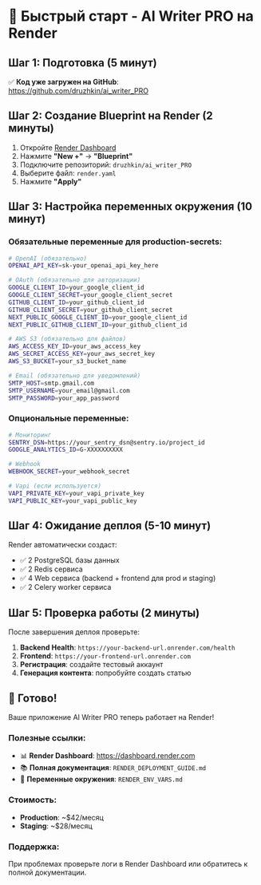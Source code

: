 # 🚀 Быстрый старт - AI Writer PRO на Render

## Шаг 1: Подготовка (5 минут)

✅ **Код уже загружен на GitHub**: https://github.com/druzhkin/ai_writer_PRO

## Шаг 2: Создание Blueprint на Render (2 минуты)

1. Откройте [Render Dashboard](https://dashboard.render.com)
2. Нажмите **"New +"** → **"Blueprint"**
3. Подключите репозиторий: `druzhkin/ai_writer_PRO`
4. Выберите файл: `render.yaml`
5. Нажмите **"Apply"**

## Шаг 3: Настройка переменных окружения (10 минут)

### Обязательные переменные для production-secrets:

```bash
# OpenAI (обязательно)
OPENAI_API_KEY=sk-your_openai_api_key_here

# OAuth (обязательно для авторизации)
GOOGLE_CLIENT_ID=your_google_client_id
GOOGLE_CLIENT_SECRET=your_google_client_secret
GITHUB_CLIENT_ID=your_github_client_id
GITHUB_CLIENT_SECRET=your_github_client_secret
NEXT_PUBLIC_GOOGLE_CLIENT_ID=your_google_client_id
NEXT_PUBLIC_GITHUB_CLIENT_ID=your_github_client_id

# AWS S3 (обязательно для файлов)
AWS_ACCESS_KEY_ID=your_aws_access_key
AWS_SECRET_ACCESS_KEY=your_aws_secret_key
AWS_S3_BUCKET=your_s3_bucket_name

# Email (обязательно для уведомлений)
SMTP_HOST=smtp.gmail.com
SMTP_USERNAME=your_email@gmail.com
SMTP_PASSWORD=your_app_password
```

### Опциональные переменные:

```bash
# Мониторинг
SENTRY_DSN=https://your_sentry_dsn@sentry.io/project_id
GOOGLE_ANALYTICS_ID=G-XXXXXXXXXX

# Webhook
WEBHOOK_SECRET=your_webhook_secret

# Vapi (если используется)
VAPI_PRIVATE_KEY=your_vapi_private_key
VAPI_PUBLIC_KEY=your_vapi_public_key
```

## Шаг 4: Ожидание деплоя (5-10 минут)

Render автоматически создаст:
- ✅ 2 PostgreSQL базы данных
- ✅ 2 Redis сервиса
- ✅ 4 Web сервиса (backend + frontend для prod и staging)
- ✅ 2 Celery worker сервиса

## Шаг 5: Проверка работы (2 минуты)

После завершения деплоя проверьте:

1. **Backend Health**: `https://your-backend-url.onrender.com/health`
2. **Frontend**: `https://your-frontend-url.onrender.com`
3. **Регистрация**: создайте тестовый аккаунт
4. **Генерация контента**: попробуйте создать статью

## 🎯 Готово!

Ваше приложение AI Writer PRO теперь работает на Render!

### Полезные ссылки:
- 📊 **Render Dashboard**: https://dashboard.render.com
- 📚 **Полная документация**: `RENDER_DEPLOYMENT_GUIDE.md`
- 🔧 **Переменные окружения**: `RENDER_ENV_VARS.md`

### Стоимость:
- **Production**: ~$42/месяц
- **Staging**: ~$28/месяц

### Поддержка:
При проблемах проверьте логи в Render Dashboard или обратитесь к полной документации.
